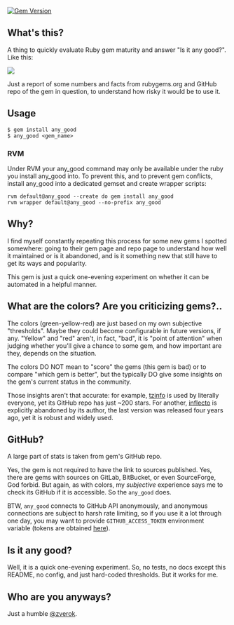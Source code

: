 [![Gem Version](https://badge.fury.io/rb/any_good.svg)](http://badge.fury.io/rb/any_good)

## What's this?

A thing to quickly evaluate Ruby gem maturity and answer "Is it any good?". Like this:

![](https://raw.githubusercontent.com/zverok/any_good/master/doc/example.png)

Just a report of some numbers and facts from rubygems.org and GitHub repo of the gem in
question, to understand how risky it would be to use it.

## Usage

```
$ gem install any_good
$ any_good <gem_name>
```

### RVM

Under RVM your any_good command may only be available under the ruby you install any_good into. To prevent this, and to prevent gem conflicts, install any_good into a dedicated gemset and create wrapper scripts:

```
rvm default@any_good --create do gem install any_good
rvm wrapper default@any_good --no-prefix any_good
```

## Why?

I find myself constantly repeating this process for some new gems I spotted somewhere: going to
their gem page and repo page to understand how well it maintained or is it abandoned, and is it
something new that still have to get its ways and popularity.

This gem is just a quick one-evening experiment on whether it can be automated in a helpful manner.

## What are the colors? Are you criticizing gems?..

The colors (green-yellow-red) are just based on my own subjective "thresholds". Maybe they could become
configurable in future versions, if any. "Yellow" and "red" aren't, in fact, "bad", it is "point
of attention" when judging whether you'll give a chance to some gem, and how important are they,
depends on the situation.

The colors DO NOT mean to "score" the gems (this gem is bad) or to compare "which gem is better",
but the typically DO give some insights on the gem's current status in the community.

Those insights aren't that accurate: for example, [tzinfo](https://rubygems.org/gems/tzinfo)
is used by literally everyone, yet its GitHub repo has just ~200 stars. For another,
[inflecto](https://rubygems.org/gems/inflecto) is explicitly abandoned by its author, the last version
was released four years ago, yet it is robust and widely used.

## GitHub?

A large part of stats is taken from gem's GitHub repo.

Yes, the gem is not required to have the link to sources published. Yes, there are gems with sources
on GitLab, BitBucket, or even SourceForge, God forbid. But again, as with colors, my _subjective_
experience says me to check its GitHub if it is accessible. So the `any_good` does.

BTW, `any_good` connects to GitHub API anonymously, and anonymous connections are subject to harsh
rate limiting, so if you use it a lot through one day, you may want to provide `GITHUB_ACCESS_TOKEN`
environment variable (tokens are obtained [here](https://github.com/settings/tokens)).

## Is it any good?

Well, it is a quick one-evening experiment. So, no tests, no docs except this README, no config,
and just hard-coded thresholds. But it works for me.

## Who are you anyways?

Just a humble [@zverok](http://zverok.github.io).
